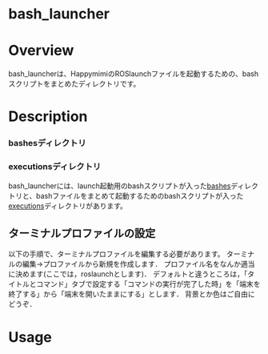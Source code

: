 # bash_launcher
# Overview
bash_launcherは、HappymimiのROSlaunchファイルを起動するための、bashスクリプトをまとめたディレクトリです。


# Description
### bashesディレクトリ


### executionsディレクトリ
bash_launcherには、launch起動用のbashスクリプトが入った[bashes](./bashes)ディレクトリと、bashファイルをまとめて起動するためのbashスクリプトが入った[executions](./executions)ディレクトリがあります。

## ターミナルプロファイルの設定
以下の手順で、ターミナルプロファイルを編集する必要があります。
ターミナルの編集→プロファイルから新規を作成します．
プロファイル名をなんか適当に決めます(ここでは，roslaunchとします)．
デフォルトと違うところは，「タイトルとコマンド」タブで設定する「コマンドの実行が完了した時」を「端末を終了する」から「端末を開いたままにする」とします．
背景とか色はご自由にどうぞ．

# Usage
